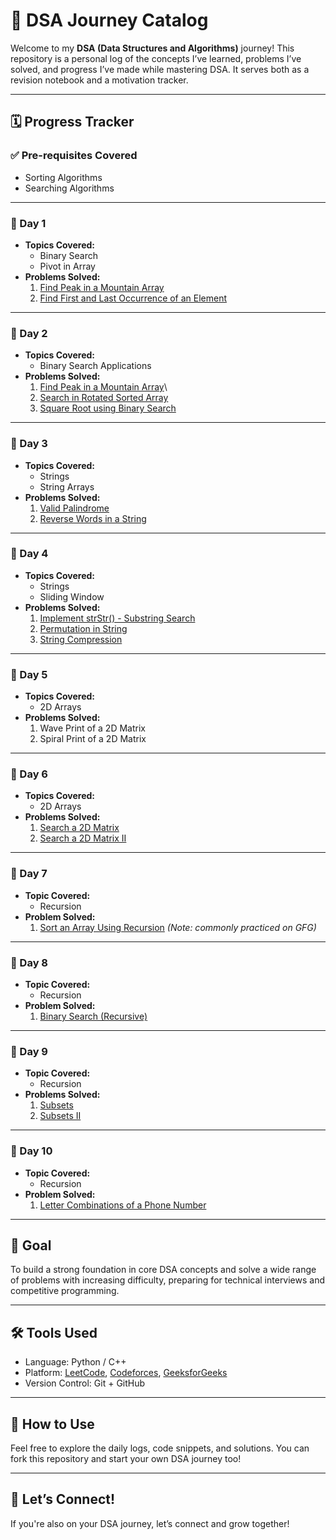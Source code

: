 # 📘 DSA Journey Catalog

Welcome to my **DSA (Data Structures and Algorithms)** journey! This repository is a personal log of the concepts I’ve learned, problems I’ve solved, and progress I’ve made while mastering DSA. It serves both as a revision notebook and a motivation tracker.

---

## 🗓️ Progress Tracker

### ✅ Pre-requisites Covered
- Sorting Algorithms
- Searching Algorithms

---

### 📅 Day 1
- **Topics Covered:**
  - Binary Search
  - Pivot in Array
- **Problems Solved:**
  1. [Find Peak in a Mountain Array](https://leetcode.com/problems/peak-index-in-a-mountain-array/) 
  2. [Find First and Last Occurrence of an Element](https://leetcode.com/problems/find-first-and-last-position-of-element-in-sorted-array/)

---

### 📅 Day 2
- **Topics Covered:**
  - Binary Search Applications
- **Problems Solved:**
  1. [Find Peak in a Mountain Array](https://leetcode.com/problems/peak-index-in-a-mountain-array/)\
  2. [Search in Rotated Sorted Array](https://leetcode.com/problems/search-in-rotated-sorted-array/) 
  3. [Square Root using Binary Search](https://leetcode.com/problems/sqrtx/) 

---

### 📅 Day 3
- **Topics Covered:**
  - Strings
  - String Arrays
- **Problems Solved:**
  1. [Valid Palindrome](https://leetcode.com/problems/valid-palindrome/)
  2. [Reverse Words in a String](https://leetcode.com/problems/reverse-words-in-a-string/) 

---

### 📅 Day 4
- **Topics Covered:**
  - Strings
  - Sliding Window
- **Problems Solved:**
  1. [Implement strStr() - Substring Search](https://leetcode.com/problems/implement-strstr/)
  2. [Permutation in String](https://leetcode.com/problems/permutation-in-string/)
  3. [String Compression](https://leetcode.com/problems/string-compression/)
---

### 📅 Day 5
- **Topics Covered:**
  - 2D Arrays
- **Problems Solved:**
  1. Wave Print of a 2D Matrix
  2. Spiral Print of a 2D Matrix
 
---
 
### 📅 Day 6
- **Topics Covered:**
  - 2D Arrays
- **Problems Solved:**
  1. [Search a 2D Matrix](https://leetcode.com/problems/search-a-2d-matrix/)
  2. [Search a 2D Matrix II](https://leetcode.com/problems/search-a-2d-matrix-ii/)


---

### 📅 Day 7
- **Topic Covered:**
  - Recursion
- **Problem Solved:**
  1. [Sort an Array Using Recursion](https://www.geeksforgeeks.org/sort-a-stack-using-recursion/) *(Note: commonly practiced on GFG)*

---

### 📅 Day 8
- **Topic Covered:**
  - Recursion
- **Problem Solved:**
  1. [Binary Search (Recursive)](https://leetcode.com/problems/binary-search/)

---

### 📅 Day 9
- **Topic Covered:**
  - Recursion
- **Problems Solved:**
  1. [Subsets](https://leetcode.com/problems/subsets/)
  2. [Subsets II](https://leetcode.com/problems/subsets-ii/)

---

### 📅 Day 10
- **Topic Covered:**
  - Recursion
- **Problem Solved:**
  1. [Letter Combinations of a Phone Number](https://leetcode.com/problems/letter-combinations-of-a-phone-number/)
---

## 🎯 Goal
To build a strong foundation in core DSA concepts and solve a wide range of problems with increasing difficulty, preparing for technical interviews and competitive programming.

---

## 🛠️ Tools Used
- Language: Python / C++
- Platform: [LeetCode](https://leetcode.com/), [Codeforces](https://codeforces.com/), [GeeksforGeeks](https://www.geeksforgeeks.org/)
- Version Control: Git + GitHub

---

## 🚀 How to Use
Feel free to explore the daily logs, code snippets, and solutions. You can fork this repository and start your own DSA journey too!

---

## 🙌 Let’s Connect!
If you're also on your DSA journey, let’s connect and grow together!

